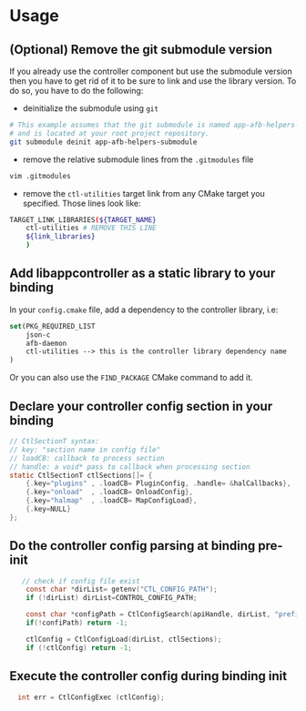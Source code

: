 # Usage

## (Optional) Remove the git submodule version

If you already use the controller component but use the submodule version then
you have to get rid of it to be sure to link and use the library version. To do
so, you have to do the following:

* deinitialize the submodule using `git`

```bash
# This example assumes that the git submodule is named app-afb-helpers-submodule
# and is located at your root project repository.
git submodule deinit app-afb-helpers-submodule
```

* remove the relative submodule lines from the `.gitmodules` file

```bash
vim .gitmodules
```

* remove the `ctl-utilities` target link from any CMake target you specified.
 Those lines look like:

```bash
TARGET_LINK_LIBRARIES(${TARGET_NAME}
    ctl-utilities # REMOVE THIS LINE
    ${link_libraries}
    )
```

## Add libappcontroller as a static library to your binding

In your `config.cmake` file, add a dependency to the controller library, i.e:

```cmake
set(PKG_REQUIRED_LIST
	json-c
	afb-daemon
	ctl-utilities --> this is the controller library dependency name
)
```

Or you can also use the `FIND_PACKAGE` CMake command to add it.

## Declare your controller config section in your binding

```C
// CtlSectionT syntax:
// key: "section name in config file"
// loadCB: callback to process section
// handle: a void* pass to callback when processing section
static CtlSectionT ctlSections[]= {
    {.key="plugins" , .loadCB= PluginConfig, .handle= &halCallbacks},
    {.key="onload"  , .loadCB= OnloadConfig},
    {.key="halmap"  , .loadCB= MapConfigLoad},
    {.key=NULL}
};

```

## Do the controller config parsing at binding pre-init

```C
   // check if config file exist
    const char *dirList= getenv("CTL_CONFIG_PATH");
    if (!dirList) dirList=CONTROL_CONFIG_PATH;

    const char *configPath = CtlConfigSearch(apiHandle, dirList, "prefix");
    if(!confiPath) return -1;

    ctlConfig = CtlConfigLoad(dirList, ctlSections);
    if (!ctlConfig) return -1;
```

## Execute the controller config during binding init

```C
  int err = CtlConfigExec (ctlConfig);
```
